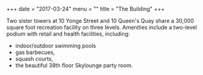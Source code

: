 +++
date = "2017-03-24"
menu = ""
title = "The Building"
+++
Two sister towers at 10 Yonge Street and 10 Queen's Quay share a 30,000 square foot recreation facility on three levels. Amenities include a two-level podium with retail and health facilities, including:
- indoor/outdoor swimming pools
- gas barbecues, 
- squash courts, 
- the beautiful 38th floor Skylounge party room.
